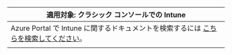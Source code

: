 |適用対象: クラシック コンソールでの Intune |
|--|
|Azure Portal で Intune に関するドキュメントを検索するには [こちらを検索してください](https://docs.microsoft.com/intune/what-is-intune)。|
| |
